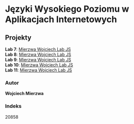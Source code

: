# Języki Wysokiego Poziomu w Aplikacjach Internetowych

## Projekty

**Lab 7**: [Mierzwa Wojciech Lab JS](https://wojciechmierzwa.github.io/lab7)  
**Lab 8**: [Mierzwa Wojciech Lab JS](https://wojciechmierzwa.github.io/lab8)  
**Lab 9**: [Mierzwa Wojciech Lab JS](https://wojciechmierzwa.github.io/lab9/#/)  
**Lab 10**: [Mierzwa Wojciech Lab JS](https://wojciechmierzwa.github.io/lab10)  
**Lab 11**: [Mierzwa Wojciech Lab JS](https://wojciechmierzwa.github.io/lab11v2)  

### Autor
**Wojciech Mierzwa**  

### Indeks
20858
